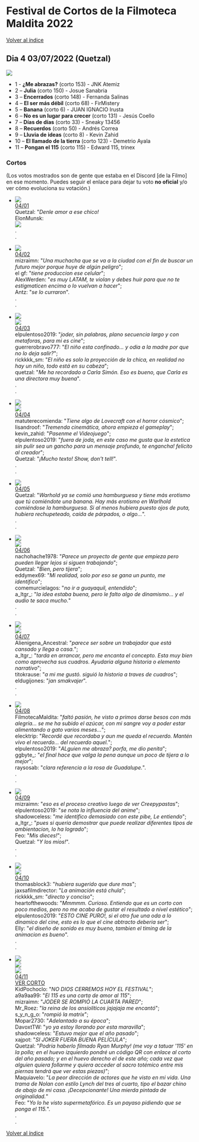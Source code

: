 # Festival de Cortos de la Filmoteca Maldita 2022
[Volver al índice](../festi.md)

## Dia 4 03/07/2022 (Quetzal)
![](dia.png)

- 1 - **¿Me abrazas?** (corto 153) - JNK Atemiz  
- 2 – **Julia** (corto 150) - Josue Sanabria  
- 3 – **Encerrados** (corto 148) - Fernanda Salinas  
- 4 – **El ser más débil** (corto 68) - FirMistery  
- 5 – **Banana** (corto 6) - JUAN IGNACIO Irusta  
- 6 – **No es un lugar para crecer** (corto 131) - Jesús Coello  
- 7 – **Días de días** (corto 33) - Sneaky 13456  
- 8 – **Recuerdos** (corto 50) - Andrés Correa   
- 9 – **Lluvia de ideas** (corto 8) - Kevin Zahid  
- 10 – **El llamado de la tierra** (corto 123) - Demetrio Ayala  
- 11 – **Pongan el 115** (corto 115) - Edward 115, trinex  


### Cortos

(Los votos mostrados son de gente que estaba en el Discord [de la Filmo] en ese momento. Puedes seguir el enlace para dejar tu voto **no oficial** y/o ver cómo evoluciona su votación.)

- ![](01.png)  
[04/01](https://discord.com/channels/739208143523020841/769436011981570068/993254832481767464)  
Quetzal: "*Denle amor a ese chico!*  
ElonMunsk:  
![](01a.png)  
.  
.  
- ![](02.png)  
[04/02](https://discord.com/channels/739208143523020841/769436011981570068/993255835465691187)  
mizraimn: "*Una muchacha que se va a la ciudad con el fin de buscar un futuro mejor porque huye de algún peligro*";  
el gf: "*tiene produccion ese celular*";  
AlexWerden: "*es muy LATAM, te violan y debes huir para que no te estigmaticen encima o lo vuelvan a hacer*";  
Antz: "*se lo curraron*".  
.  
.  
- ![](03.png)  
![](03a.png)  
[04/03](https://discord.com/channels/739208143523020841/769436011981570068/993257446577537064)  
elpulentoso2019: "*joder, sin palabras, plano secuencia largo y con metaforas, para mi es cine*";  
guerrerobravo777: "*El niño esta confinado... y odia a la madre por que no lo deja salir?*";  
rickkkk_sm: "*El niño es solo la proyección de la chica, en realidad no hay un niño, todo está en su cabeza*";  
quetzal: "*Me ha recordado a Carla Simón. Eso es bueno, que Carla es una directora muy buena*".  
.  
.  
- ![](04.png)  
![](04a.png)  
[04/04](https://discord.com/channels/739208143523020841/769436011981570068/993260106861006958)  
matuterecomienda: "*Tiene algo de Lovecraft con el horror cósmico*";  
lisandroof: "*Tremenda cinemática, ahora empieza el gameplay*";  
kevin_zahid: "*Pasenme el Videojuego*";  
elpulentoso2019: "*fuera de joda, en este caso me gusta que la estetica sin pulir sea un gancho para un mensaje profundo, te engancha! felicito al creador*";  
Quetzal: "*¡Mucho texto! Show, don't tell!*".  
.  
.  
- ![](05.png)  
[04/05](https://discord.com/channels/739208143523020841/769436011981570068/993262601641398393)  
Quetzal: "*Warhold ya se comió una hamburguesa y tiene más erotismo que tú comiéndote una banana. Hay más erotismo en Warlhold comiéndose la hamburguesa. Si al menos hubiera puesto ojos de puta, hubiera rechupeteado, caída de párpados, o algo...*".  
.  
.  

- ![](06.png)  
![](06a.png)  
[04/06](https://discord.com/channels/739208143523020841/769436011981570068/993263813879144579)  
nachohache1978: "*Parece un proyecto de gente que empieza pero pueden llegar lejos si siguen trabajando*";  
Quetzal: "*Bien, pero tijera*";  
eddymex69: "*Mi realidad, solo por eso se gana un punto, me identifico*";  
comemurcielagos: "*no ir a guayaquil, entendido*";  
a_ltgr_: "*la idea estaba buena, pero le falto algo de dinamismo... y el audio te saca mucho.*"  
.  
.  

- ![](07.png)  
![](07a.png)  
[04/07](https://discord.com/channels/739208143523020841/769436011981570068/993266661832523877)  
Alienigena_Ancestral: "*parece ser sobre un trabajador que está cansado y llega a casa.*";  
a_ltgr_: "*tarda en arrancar, pero me encanta el concepto. Esta muy bien como aprovecha sus cuadros. Ayudaria alguna historia o elemento narrativo*";  
titokrause: "*a mi me gustó. siguió la historia a traves de cuadros*";  
eldugijones: "*jan smakvajer*".  
.  
.  

- ![](08.png)  
[04/08](https://discord.com/channels/739208143523020841/769436011981570068/993268846851014737)  
FilmotecaMaldita: "*faltó pasión, he visto a primos darse besos con más alegría... se me ha subido el azúcar, con mi sangre voy a poder estar alimentando a gato varios meses...*";  
elecktrip: "*Recordé que recordaba y aun me queda el recuerdo. Mantén vivo el recuerdo... del recuerdo aquel.*";  
elpulentoso2019: "*ALguien me abraza? porfa, me dio penita*";  
ggbyte_: "*el final hace que valga la pena aunque un poco de tijera a lo mejor*";  
raysosab: "*clara referencia a la rosa de Guadalupe.*".  
.  
.  

- ![](09.png)  
[04/09](https://discord.com/channels/739208143523020841/769436011981570068/993271262690418739)  
mizraimn: "*eso es el proceso creativo luego de ver Creepypastas*";  
elpulentoso2019: "*se nota la influencia del anime*";  
shadowceless: "*me identifico demasiado con este pibe, Le entiendo*";  
a_ltgr_: "*pues si queria demostrar que puede realizar diferentes tipos de ambientacion, lo ha logrado*";  
Feo: "*Mis dieces!*";  
Quetzal: "*Y los míos!*".  
.  
.  

- ![](10.png)  
![](10a.png)  
[04/10](https://discord.com/channels/739208143523020841/769436011981570068/993273930817212416)  
thomasblock3: "*hubiera sugerido que dure mas*";  
jaxsafilmdirector: "*La animación está chula*";  
rickkkk_sm: "*directo y conciso*";  
heartofthewoods: "*Mmmmm. Curioso. Entiendo que es un corto con poco medios, pero no me acaba de gustar el resultado a nivel estético*";  
elpulentoso2019: "*ESTO CINE PURO!, si el otro fue una oda a lo dinamico del cine, esto es lo que el cine abtracto deberia ser*";  
Elly: "*el diseño de sonido es muy bueno, tambien el timing de la animacion es bueno*".  
.  
.  

- ![](11.png)  
![](11a.png)  
![](11b.png)  
[04/11](https://discord.com/channels/739208143523020841/769436011981570068/993275522685607956)  
[VER CORTO](https://www.youtube.com/watch?v=lZJ-_KvQemk)  
KidPochoclo: "*NO DIOS CERREMOS HOY EL FESTIVAL*";  
a9a9aa99: "*El 115 es una carta de amor al 115*";  
mizraimn: "*JODER SE ROMPIÓ LA CUARTA PARED*";  
Mr_Roez: "*la reina de los ansiolíticos jajajaja me encantó*";  
s_y_n_g_o: "*rompió la matrix*";  
Mopar2730: "*Adelantado a su época*";  
DavoxtTW: "*yo ya estoy llorando por esta maravilla*";  
shadowceless: "*Estuvo mejor que el año pasado*";  
xajpot: "*SI JOKER FUERA BUENA PELÍCULA*";  
Quetzal: "*Podría haberlo filmado Ryan Murphy! (me voy a tatuar '115' en la polla; en el huevo izquierdo pondré un código QR con enlace al corto del año pasado; y en el huevo derecho el de este año; cada vez que alguien quiera follarme y quiera acceder al sacro totémico entre mis piernas tendrá que ver estas piezas)*";  
Maquiavelo: "*La peor dirección de actores que he visto en mi vida. Una trama de Nolan con estilo Lynch del tres al cuarto, tipo el bazar chino de abajo de mi casa. ¡Decepcionante! Una mierda pintada de originalidad.*"  
Feo: "*Yo lo he visto supermetafórico. Es un payaso pidiendo que se ponga el 115.*".  
.  
.  


[Volver al índice](../festi.md)